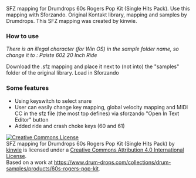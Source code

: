 SFZ mapping for Drumdrops 60s Rogers Pop Kit (Single Hits Pack). Use this mapping with Sforzando. Original Kontakt library, mapping and samples by Drumdrops.
This SFZ mapping was created by kinwie. 

### How to use

*There is an illegal character (for Win OS) in the sample folder name, so change it to :
Paiste 602 20 Inch Ride*

Download the .sfz mapping and place it next to (not into) the "samples" folder of the original library.
Load in Sforzando

### Some features

- Using keyswitch to select snare
- User can easily change key mapping, global velocity mapping and MIDI CC in the sfz file (the most top defines) via sforzando "Open In Text Editor" button
- Added ride and crash choke keys (60 and 61)




<a rel="license" href="http://creativecommons.org/licenses/by/4.0/">
<img alt="Creative Commons License" style="border-width:0" src="https://i.creativecommons.org/l/by/4.0/88x31.png" /></a>
<br /><span xmlns:dct="http://purl.org/dc/terms/" href="http://purl.org/dc/dcmitype/Text" property="dct:title" rel="dct:type">
SFZ mapping for Drumdrops 60s Rogers Pop Kit (Single Hits Pack)</span> by <a xmlns:cc="http://creativecommons.org/ns#" href="https://github.com/kinwie/" property="cc:attributionName" rel="cc:attributionURL">kinwie</a> 
is licensed under a <a rel="license" href="http://creativecommons.org/licenses/by/4.0/">Creative Commons Attribution 4.0 International License</a>.<br />Based on a work at <a xmlns:dct="http://purl.org/dc/terms/" href="https://www.drum-drops.com/collections/drum-samples/products/60s-rogers-pop-kit" rel="dct:source">https://www.drum-drops.com/collections/drum-samples/products/60s-rogers-pop-kit</a>.
